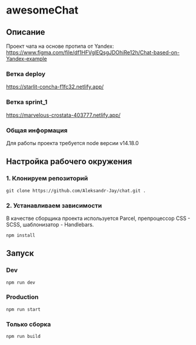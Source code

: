 # awesomeChat
## Описание
Проект чата на основе протипа от Yandex: https://www.figma.com/file/df1HFVglEQsgJDOhiRe12h/Chat-based-on-Yandex-example
### Ветка deploy
https://starlit-concha-f1fc32.netlify.app/
### Ветка sprint_1
https://marvelous-crostata-403777.netlify.app/
### Общая информация
Для работы проекта требуется node версии v14.18.0
## Настройка рабочего окружения
### 1. Клонируем репозиторий 
```shell
git clone https://github.com/Aleksandr-Jay/chat.git .
```
### 2. Устанавливаем зависимости
В качестве сборщика проекта используется Parcel, препроцессор CSS - SCSS, шаблонизатор - Handlebars.
```shell
npm install
```
## Запуск
### Dev 
```shell
npm run dev
```
### Production 
```shell
npm run start
```
### Только сборка 
```shell
npm run build
```